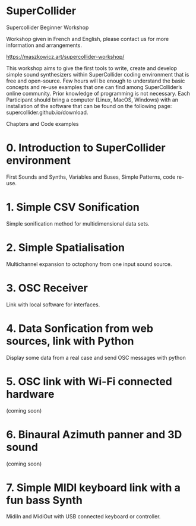 # SuperCollider
Supercollider Beginner Workshop

Workshop given in French and English, please contact us for more information and arrangements.

https://maszkowicz.art/supercollider-workshop/

This workshop aims to give the first tools to write, create and develop simple sound synthesizers within SuperCollider coding environment that is free and open-source. Few hours will be enough to understand the basic concepts and re-use examples that one can find among SuperCollider’s online community. Prior knowledge of programming is not necessary. Each Participant should bring a computer (Linux, MacOS, Windows) with an installation of the software that can be found on the following page: supercollider.github.io/download.

Chapters and Code examples

# 0. Introduction to SuperCollider environment
First Sounds and Synths, Variables and Buses, Simple Patterns, code re-use.
# 1. Simple CSV Sonification
Simple sonification method for multidimensional data sets.
# 2. Simple Spatialisation
Multichannel expansion to octophony from one input sound source.
# 3. OSC Receiver
Link with local software for interfaces.
# 4. Data Sonfication from web sources, link with Python
Display some data from a real case and send OSC messages with python
# 5. OSC link with Wi-Fi connected hardware
(coming soon)
# 6. Binaural Azimuth panner and 3D sound
(coming soon)
# 7. Simple MIDI keyboard link with a fun bass Synth
MidiIn and MidiOut with USB connected keyboard or controller.

